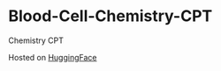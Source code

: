 # Blood-Cell-Chemistry-CPT
Chemistry CPT

Hosted on [HuggingFace](https://huggingface.co/spaces/AustinL/HematoTech)
